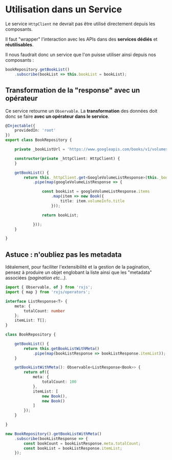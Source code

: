 # Utilisation dans un Service


Le service `HttpClient` ne devrait pas être utilisé directement depuis les composants.

Il faut "wrapper" l'interaction avec les APIs dans des **services dédiés** et **réutilisables**.


Il nous faudrait donc un service que l'on puisse utiliser ainsi depuis nos composants :

```typescript
bookRepository.getBookList()
    .subscribe(bookList => this.bookList = bookList);
```

## Transformation de la "response" avec un opérateur

Ce service retourne un `Observable`. La **transformation** des données doit donc se faire **avec un opérateur dans le service**.


```typescript
@Injectable({
    providedIn: 'root'
})
export class BookRepository {

    private _bookListUrl = 'https://www.googleapis.com/books/v1/volumes?q=extreme%20programming';

    constructor(private _httpClient: HttpClient) {
    }

    getBookList() {
        return this._httpClient.get<GoogleVolumeListResponse>(this._bookListUrl)
            .pipe(map(googleVolumeListResponse => {

                const bookList = googleVolumeListResponse.items
                    .map(item => new Book({
                        title: item.volumeInfo.title
                    }));

                return bookList;

            }));
    }

}
```


## Astuce : n'oubliez pas les metadata

Idéalement, pour faciliter l'extensibilité et la gestion de la pagination, pensez à produire un objet englobant la liste ainsi que les "metadata" associées _\(pagination etc...\)_.

```typescript
import { Observable, of } from 'rxjs';
import { map } from 'rxjs/operators';

interface ListResponse<T> {
    meta: {
        totalCount: number
    };
    itemList: T[];
}

class BookRepository {

    getBookList() {
        return this.getBookListWithMeta()
            .pipe(map(bookListResponse => bookListResponse.itemList));
    }

    getBookListWithMeta(): Observable<ListResponse<Book>> {
        return of({
            meta: {
                totalCount: 100
            },
            itemList: [
                new Book(),
                new Book()
            ]
        });
    }

}

new BookRepository().getBookListWithMeta()
    .subscribe(bookListResponse => {
        const bookCount = bookListResponse.meta.totalCount;
        const bookList = bookListResponse.itemList;
    });
```


